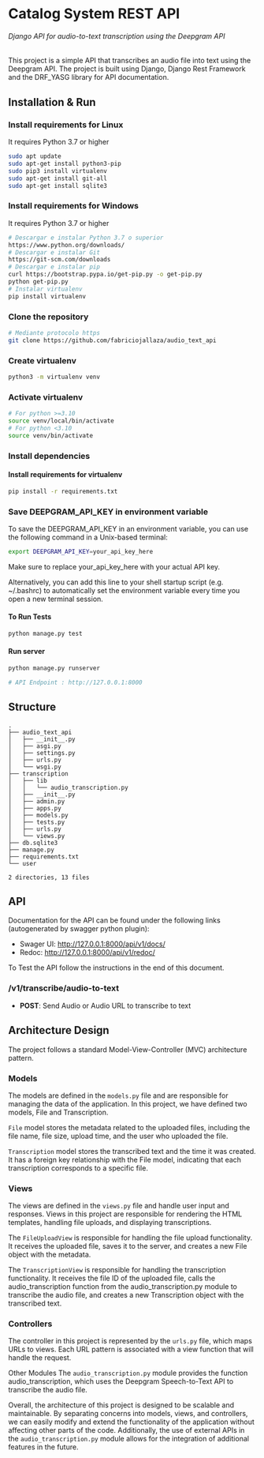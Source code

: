 # Catalog System REST API

###### Django API for audio-to-text transcription using the Deepgram API

This project is a simple API that transcribes an audio file into text using the Deepgram API. The project is built using Django, Django Rest Framework and the DRF_YASG library for API documentation.
## Installation & Run

### Install requirements for Linux
It requires Python 3.7 or higher

~~~bash
sudo apt update
sudo apt-get install python3-pip
sudo pip3 install virtualenv
sudo apt-get install git-all
sudo apt-get install sqlite3
~~~

### Install requirements for Windows
It requires Python 3.7 or higher

~~~bash
# Descargar e instalar Python 3.7 o superior
https://www.python.org/downloads/
# Descargar e instalar Git
https://git-scm.com/downloads
# Descargar e instalar pip
curl https://bootstrap.pypa.io/get-pip.py -o get-pip.py
python get-pip.py
# Instalar virtualenv
pip install virtualenv
~~~

### Clone the repository

~~~bash
# Mediante protocolo https
git clone https://github.com/fabriciojallaza/audio_text_api
~~~

### Create virtualenv

~~~bash
python3 -m virtualenv venv
~~~

### Activate virtualenv

~~~bash
# For python >=3.10
source venv/local/bin/activate
# For python <3.10
source venv/bin/activate
~~~

### Install dependencies


#### Install requirements for virtualenv

~~~bash
pip install -r requirements.txt
~~~

### Save DEEPGRAM_API_KEY in environment variable
To save the DEEPGRAM_API_KEY in an environment variable, you can use the following command in a Unix-based terminal:

~~~bash 
export DEEPGRAM_API_KEY=your_api_key_here
~~~
Make sure to replace your_api_key_here with your actual API key.

Alternatively, you can add this line to your shell startup script (e.g. ~/.bashrc) to automatically set the environment variable every time you open a new terminal session.


#### To Run Tests

~~~bash
python manage.py test
~~~

#### Run server

~~~bash
python manage.py runserver

# API Endpoint : http://127.0.0.1:8000
~~~

## Structure

```
.
├── audio_text_api
│   ├── __init__.py
│   ├── asgi.py
│   ├── settings.py
│   ├── urls.py
│   └── wsgi.py
├── transcription
│   ├── lib
│   │   └── audio_transcription.py
│   ├── __init__.py
│   ├── admin.py
│   ├── apps.py
│   ├── models.py
│   ├── tests.py
│   ├── urls.py
│   └── views.py
├── db.sqlite3
├── manage.py
├── requirements.txt
└── user

2 directories, 13 files
```

## API
Documentation for the API can be found under the following links (autogenerated by swagger python plugin):
* Swager UI: http://127.0.0.1:8000/api/v1/docs/
* Redoc: http://127.0.0.1:8000/api/v1/redoc/

To Test the API follow the instructions in the end of this document.

### /v1/transcribe/audio-to-text
* **POST**: Send Audio or Audio URL to transcribe to text

## Architecture Design
The project follows a standard Model-View-Controller (MVC) architecture pattern.

### Models
The models are defined in the `models.py` file and are responsible for managing the data of the application. In this project, we have defined two models, File and Transcription.

`File` model stores the metadata related to the uploaded files, including the file name, file size, upload time, and the user who uploaded the file.

`Transcription` model stores the transcribed text and the time it was created. It has a foreign key relationship with the File model, indicating that each transcription corresponds to a specific file.

### Views
The views are defined in the `views.py` file and handle user input and responses. Views in this project are responsible for rendering the HTML templates, handling file uploads, and displaying transcriptions.

The `FileUploadView` is responsible for handling the file upload functionality. It receives the uploaded file, saves it to the server, and creates a new File object with the metadata.

The `TranscriptionView` is responsible for handling the transcription functionality. It receives the file ID of the uploaded file, calls the audio_transcription function from the audio_transcription.py module to transcribe the audio file, and creates a new Transcription object with the transcribed text.

### Controllers
The controller in this project is represented by the `urls.py` file, which maps URLs to views. Each URL pattern is associated with a view function that will handle the request.

Other Modules
The `audio_transcription.py` module provides the function audio_transcription, which uses the Deepgram Speech-to-Text API to transcribe the audio file.

Overall, the architecture of this project is designed to be scalable and maintainable. By separating concerns into models, views, and controllers, we can easily modify and extend the functionality of the application without affecting other parts of the code. Additionally, the use of external APIs in the `audio_transcription.py` module allows for the integration of additional features in the future.